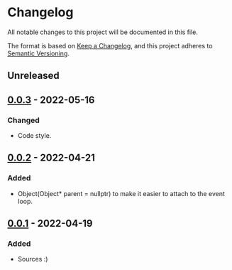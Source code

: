 # Changelog

All notable changes to this project will be documented in this file.

The format is based on [Keep a Changelog](https://keepachangelog.com/en/1.0.0/),
and this project adheres to [Semantic Versioning](https://semver.org/spec/v2.0.0.html).

## Unreleased

## [0.0.3] - 2022-05-16
### Changed
- Code style.

## [0.0.2] - 2022-04-21
### Added
- Object(Object* parent = nullptr) to make it easier to attach to the event loop.

## [0.0.1] - 2022-04-19
### Added
- Sources :)

[0.0.3]: https://github.com/uncellon/utoolbox-core/releases/tag/v0.0.3
[0.0.2]: https://github.com/uncellon/utoolbox-core/releases/tag/v0.0.2
[0.0.1]: https://github.com/uncellon/utoolbox-core/releases/tag/v0.0.1